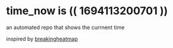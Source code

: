 # time_now is (( 1694113200701 ))

an automated repo that shows the currnent time

inspired by [breakingheatmap](https://github.com/breakingheatmap/breakingheatmap)